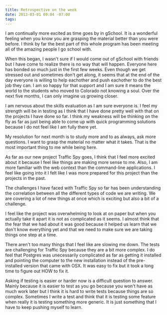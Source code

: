 ```yaml
---
title: Retrospective on the week
date: 2013-03-01 09:04 -07:00
tags:
---
```


I am continually more excited as time goes by in gSchool. It is a wonderful feeling when you know you are grasping the material better than you were before. I think by far the best part of this whole program has been meeting all of the amazing people I go school with. 

When this began, I wasn't sure if I would come out of gSchool with friends but I have come to realize there is no way that will happen. Everyone here has bonded so much just in the first few weeks. Even though we get stressed out and sometimes don't get along, it seems that at the end of the day everyone is willing to help eachother and push eachother to do the best job they can. I am so happy for that support and I am sure it means the world to the students who moved to Colorado not knowing a soul. Over the next five months, I can only imagine us growing closer.

I am nervous about the skills evaluation as I am sure everyone is. I feel my strength will be in testing as I think that I have done pretty well with that on the projects I have done so far. I think my weakness will be thinking on the fly as far as just being able to come up with quick programming solutions because I do not feel like I am fully there yet.

My resolution for next month is to study more and to as always, ask more questions. I want to grasp the material no matter what it takes. That is the most important thing to me while being here. 

As far as our new project Traffic Spy goes, I think that I feel more excited about it because I feel like things are making more sense to me. Also, I am more familiar with the web context than the command-line applications. I feel like going into it I felt like I was more prepared for this project than the projects in the past.

The challenges I have faced with Traffic Spy so far has been understanding the correlation between all the different types of code we are writing. We are covering a lot of new things at once which is exciting but also a bit of a challenge. 

I feel like the project was overwhelming to look at on paper but when you actually take it apart it is not as complicated as it seems. I almost think that the fear that we had about it was good because it helped us learn that we don't know everything yet and that we need to make sure we are taking things one step at a time. 

There aren't too many things that I feel like are slowing me down. The tests are challenging for Traffic Spy because they are a bit more complex. I do feel that Postgres was unecessarily complicated as far as getting it installed and pointing the computer to the new installation instead of the pre-installed version that came with OSX. It was easy to fix but it took a long time to figure out HOW to fix it.

Asking if testing is easier or harder now is a difficult question to answer. Mainly because it is easier to test as you go because you won't have as much work later but I think it is hard to write tests because things are so complex. Sometimes I write a test and think that it is testing some feature when really it is testing something more generic. It is just something that I have to keep pushing myself to learn.

